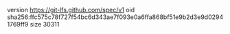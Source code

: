 version https://git-lfs.github.com/spec/v1
oid sha256:ffc575c78f727f54bc6d343ae7f093e0a6ffa868bf51e9b2d3e9d02941769ff9
size 30311

